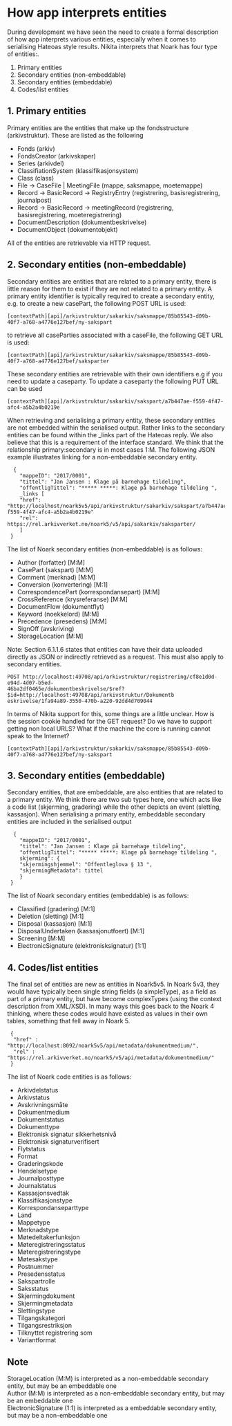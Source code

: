 # How app interprets entities

During development we have seen the need to create a formal description of how app interprets various entities,
especially when it comes to serialising Hateoas style results. Nikita interprets that Noark has four type of entities:.

1. Primary entities
2. Secondary entities (non-embeddable)
3. Secondary entities (embeddable)
4. Codes/list entities

## 1. Primary entities

Primary entities are the entities that make up the fondsstructure (arkivstruktur). These are listed as the following

* Fonds (arkiv)
 * FondsCreator (arkivskaper)
 * Series (arkivdel)
 * ClassifiationSystem (klassifikasjonsystem)
 * Class (class)
 * File -> CaseFile | MeetingFile (mappe, saksmappe, moetemappe)
 * Record -> BasicRecord -> RegistryEntry (registrering, basisregistrering, journalpost)
 * Record -> BasicRecord -> meetingRecord (registrering, basisregistrering, moeteregistrering)
 * DocumentDescription (dokumentbeskrivelse)
 * DocumentObject (dokumentobjekt)
 
 All of the entities are retrievable via HTTP request.
 
 ## 2. Secondary entities (non-embeddable)
  
  Secondary entities are entities that are related to a primary entity, there is little reason for them to exist 
  if they are not related to a primary entity. A primary entity identifier is typically required to create a secondary 
  entity, e.g. to create a new casePart, the following POST URL is used:
    
    [contextPath][api]/arkivstruktur/sakarkiv/saksmappe/85b85543-d09b-40f7-a768-a4776e127bef/ny-sakspart
   
  to retrieve all caseParties associated with a caseFile, the following GET URL is used:  
  
    [contextPath][api]/arkivstruktur/sakarkiv/saksmappe/85b85543-d09b-40f7-a768-a4776e127bef/saksparter
   
  These secondary entities are retrievable with their own identifiers e.g if you need to update a caseparty. To update 
  a caseparty the following PUT URL can be used
    
    [contextPath][api]/arkivstruktur/sakarkiv/sakspart/a7b447ae-f559-4f47-afc4-a5b2a4b0219e
    
  When retrieving and serialising a primary entity, these secondary entities are not embedded within the serialised 
  output. Rather links to the secondary entities can be found within the _links part of the Hateoas reply. We also
  believe that this is a requirement of the interface standard. We think that the relationship primary:secondary
  is in most cases 1:M. The following JSON example illustrates linking for a non-embeddable secondary entity.
 
  ```
    {
      "mappeID": "2017/0001",
      "tittel": "Jan Jansen : Klage på barnehage tildeling",
      "offentligTittel": "***** *****: Klage på barnehage tildeling ",
      _links [
      "href": "http://localhost/noark5v5/api/arkivstruktur/sakarkiv/sakspart/a7b447ae-f559-4f47-afc4-a5b2a4b0219e"
      "rel": https://rel.arkivverket.no/noark5/v5/api/sakarkiv/saksparter/
      ]
   }
  ```
  
  The list of Noark secondary entities (non-embeddable) is as follows:
  
  * Author (forfatter) [M:M]
  * CasePart (sakspart) [M:M]
  * Comment (merknad) [M:M]
  * Conversion (konvertering) [M:1] 
  * CorrespondencePart (korrespondansepart) [M:M]
  * CrossReference  (krysreferanse) [M:M]
  * DocumentFlow (dokumentflyt)
  * Keyword (noekkelord) [M:M]
  * Precedence (presedens) [M:M]
  * SignOff (avskriving)
  * StorageLocation [M:M]
 
 Note: Section 6.1.1.6 states that entities can have their data uploaded directly as JSON or indirectly retrieved as a 
   request. This must also apply to secondary entities.
 
    POST http://localhost:49708/api/arkivstruktur/registrering/cf8e1d0d-e94d-4d07-b5ed-
    46ba2df0465e/dokumentbeskrivelse/$ref?$id=http://localhost:49708/api/arkivstruktur/Dokumentb
    eskrivelse/1fa94a89-3550-470b-a220-92dd4d709044
  
 In terms of Nikita support for this, some things are a little unclear. How is the session cookie handled for the GET 
  request? Do we have to support getting non local URLS? What if the machine the core is running cannot speak 
  to the Internet?
    
    [contextPath][api]/arkivstruktur/sakarkiv/saksmappe/85b85543-d09b-40f7-a768-a4776e127bef/ny-sakspart
 
 ## 3. Secondary entities (embeddable)
 
 Secondary entities, that are embeddable, are also entities that are related to a primary entity. We think there are 
 two sub types here, one which acts like a code list (skjerming, gradering) while the other depicts an event (sletting,
   kassasjon).  When serialising a primary entity, embeddable secondary entities are included in the serialised output 

```
  {
    "mappeID": "2017/0001",
    "tittel": "Jan Jansen : Klage på barnehage tildeling",
    "offentligTittel": "***** *****: Klage på barnehage tildeling ",
    skjerming": {
    "skjermingshjemmel": "Offentleglova § 13 ",
    "skjermingMetadata": tittel
    }
 }
```
  
  The list of Noark secondary entities (embeddable) is as follows:
  * Classified (gradering) [M:1]
  * Deletion (sletting) [M:1]
  * Disposal (kassasjon) [M:1]
  * DisposalUndertaken (kassasjonutfoert) [M:1]
  * Screening [M:M]
  * ElectronicSignature (elektronisksignatur) [1:1]
 
 ## 4. Codes/list entities
 The final set of entities are new as entities in Noark5v5. In Noark 5v3, they would have typically been single string 
 fields (a simpleType), as a field as part of a primary entity, but have become complexTypes (using the context 
 description from XML/XSD). In many ways this goes back to the Noark 4 thinking, where these codes would have existed 
 as values in their own tables, something that fell away in Noark 5. 
    
  ```
   {
    "href" : "http://localhost:8092/noark5v5/api/metadata/dokumentmedium/",
    "rel" : "https://rel.arkivverket.no/noark5/v5/api/metadata/dokumentmedium/"
   }
  ```  
  The list of Noark code entities is as follows:
 * Arkivdelstatus
 * Arkivstatus
 * Avskrivningsmåte
 * Dokumentmedium
 * Dokumentstatus
 * Dokumenttype
 * Elektronisk signatur sikkerhetsnivå
 * Elektronisk signaturverifisert
 * Flytstatus
 * Format
 * Graderingskode
 * Hendelsetype
 * Journalposttype
 * Journalstatus
 * Kassasjonsvedtak
 * Klassifikasjonstype
 * Korrespondanseparttype
 * Land
 * Mappetype
 * Merknadstype
 * Møtedeltakerfunksjon
 * Møteregistreringsstatus
 * Møteregistreringstype
 * Møtesakstype
 * Postnummer
 * Presedensstatus
 * Sakspartrolle
 * Saksstatus
 * Skjermingdokument
 * Skjermingmetadata
 * Slettingstype
 * Tilgangskategori
 * Tilgangsrestriksjon
 * Tilknyttet registrering som
 * Variantformat
 
 
 ## Note   
  StorageLocation (M:M) is interpreted as a non-embeddable secondary entity, but may be an embeddable one  
  Author (M:M) is interpreted as a non-embeddable secondary entity, but may be an embeddable one  
  ElectronicSignature (1:1) is interpreted as a embeddable secondary entity, but may be a non-embeddable one
